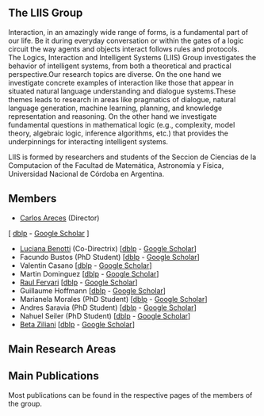 ## The LIIS Group

Interaction, in an amazingly wide range of forms, is a fundamental part of our life.  Be it during everyday conversation or within the gates of a logic circuit the way agents and objects interact follows rules and protocols.  
The Logics, Interaction and Intelligent Systems (LIIS) Group investigates the behavior of intelligent systems, from both a theoretical and practical perspective.Our research topics are diverse.  On the one hand we investigate concrete examples of interaction like those that appear in situated natural language understanding and dialogue systems.These themes leads to research in areas like pragmatics of dialogue, natural language generation, machine learning, planning, and knowledge representation and reasoning. On the other hand we investigate fundamental questions in mathematical logic (e.g., complexity, model theory, algebraic logic, inference algorithms, etc.)  that provides the underpinnings for interacting intelligent systems.

LIIS is formed by researchers and students of the Seccion de Ciencias de la Computacion of the Facultad de Matemática, Astronomía y Física, Universidad Nacional de Córdoba en Argentina.

## Members ##

- [Carlos Areces](https://carlosareces.github.io/) (Director) 

\[ [dblp](https://dblp.uni-trier.de/pers/a/Areces:Carlos.html) - 
   [Google Scholar](https://scholar.google.com/citations?hl=en&view_op=list_works&gmla=AJsN-F6_iB7OAAMoF3Q_7de9gegZO3w0WcX-5b5wUWAU0i1DwETodQn0PMOCQZEkpQeTSZdGWSaF1P3-Dghrmzy90eoXP2YoWziYAb9DVrhzQzswuM6vKVs&user=Ku5jaRkAAAAJ) 
\]
- [Luciana Benotti](https://benotti.github.io/) (Co-Directrix) \[[dblp]() - [Google Scholar]()\]
- Facundo Bustos (PhD Student) \[[dblp]() - [Google Scholar]()\]
- Valentin Casano \[[dblp]() - [Google Scholar]()\]
- Martin Dominguez \[[dblp]() - [Google Scholar]()\]
- [Raul Fervari](https://sites.google.com/view/rfervari/home) \[[dblp]() - [Google Scholar]()\]
- Guillaume Hoffmann \[[dblp]() - [Google Scholar]()\]
- Marianela Morales (PhD Student) \[[dblp]() - [Google Scholar]()\]
- Andres Saravia (PhD Student) \[[dblp]() - [Google Scholar]()\]
- Nahuel Seiler (PhD Student) \[[dblp]() - [Google Scholar]()\]
- [Beta Ziliani](https://people.mpi-sws.org/~beta/) \[[dblp]() - [Google Scholar]()\]

## Main Research Areas ##

## Main Publications ##

Most publications can be found in the respective pages of the members of the group.   


